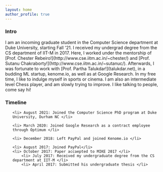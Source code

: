 ```yaml
---
layout: home
author_profile: true
---
```


<h3>Intro </h3>

<p>I am an incoming graduate student in the Computer Science department at Duke University, starting Fall '21. I received my undergrad degree from the CS department of IIT-M in 2017. Here, I worked under the mentorship of [Prof. Chester Rebeiro!](http://www.cse.iitm.ac.in/~chester/) and [Prof. Sutanu Chakraborty!](http://www.cse.iitm.ac.in/~sutanuc/). Afterwards, I was fortunate to work with [Prof. Partha Talukdar!](talukdar.net), in a budding ML startup, kenome.io, as well as at Google Research. In my free time, I like to indulge myself in sports or cinema. I am also an intermediate level Chess player, and am slowly trying to improve. I like talking to people, come say hi! </p>


<h3> Timeline </h3>
<ul>

    <li> August 2021: Joined the Computer Science PhD program at Duke University, Durham NC </li>
    
    <li> March 2020: Joined Google Research as a contract employee through Optimum </li>
    
    <li> December 2018: Left PayPal and joined Kenome.io </li>
    
    <li> August 2017: Joined PayPal</li>
    <li> October 2017: Paper accaepted to MIKE 2017 </li>
        <li> July 2017: Received my undergraduate degree from the CS department at IIT-M </li>
        <li> April 2017: Submitted his undergraduate thesis </li>

</ul>
